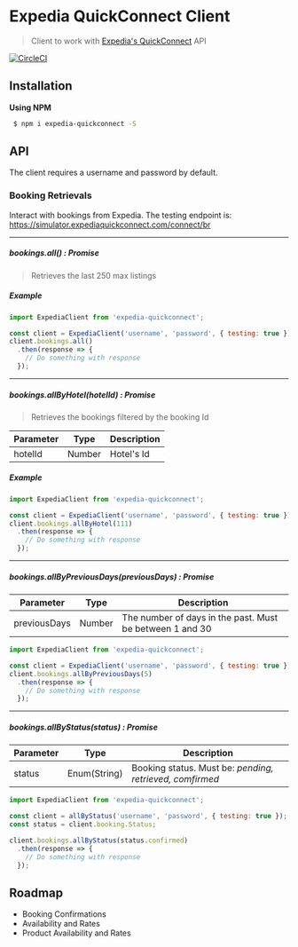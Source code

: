# Expedia QuickConnect Client 
> Client to work with [Expedia's QuickConnect](https://developer.expediapartnercentral.com/apis/availability-rates-restrictions-booking-and-reservations/eqc-api/reference.html) API 

[![CircleCI](https://circleci.com/gh/LeisureLink/expedia-client.svg?style=svg)](https://circleci.com/gh/LeisureLink/expedia-client)

## Installation

**Using NPM**

```bash
 $ npm i expedia-quickconnect -S
```

## API

The client requires a username and password by default.



### Booking Retrievals

Interact with bookings from Expedia.  The testing endpoint is: https://simulator.expediaquickconnect.com/connect/br

---

#####  _bookings.all()_ : Promise
> Retrieves the last 250 max listings

##### Example

```js
import ExpediaClient from 'expedia-quickconnect';

const client = ExpediaClient('username', 'password', { testing: true });
client.bookings.all()
  .then(response => {
    // Do something with response
  });
```

---

##### _bookings.allByHotel(hotelId)_ : Promise
> Retrieves the bookings filtered by the booking Id

| Parameter  | Type | Description   |
|---|---|---|
| hotelId   | Number | Hotel's Id   |

##### Example

```js
import ExpediaClient from 'expedia-quickconnect';

const client = ExpediaClient('username', 'password', { testing: true });
client.bookings.allByHotel(111)
  .then(response => {
    // Do something with response
  });
```

---

##### _bookings.allByPreviousDays(previousDays)_ : Promise

| Parameter  | Type | Description   |
|---|---|---|
| previousDays   | Number | The number of days in the past. Must be between 1 and 30    |

```js
import ExpediaClient from 'expedia-quickconnect';

const client = ExpediaClient('username', 'password', { testing: true });
client.bookings.allByPreviousDays(5)
  .then(response => {
    // Do something with response
  });
```

---

##### _bookings.allByStatus(status)_ : Promise

| Parameter  | Type | Description   |
|---|---|---|
| status   | Enum(String) | Booking status. Must be: _pending, retrieved, comfirmed_

```js
import ExpediaClient from 'expedia-quickconnect';

const client = allByStatus('username', 'password', { testing: true });
const status = client.booking.Status;

client.bookings.allByStatus(status.confirmed)
  .then(response => {
    // Do something with response
  });
```

## Roadmap

* Booking Confirmations
* Availability and Rates
* Product Availability and Rates
